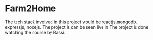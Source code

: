 # Farm2Home

The tech stack involved in this project would be reactjs,mongodb, expressjs, nodejs.
The project is can be seen live in
The project is done watching the course by Bassi.
